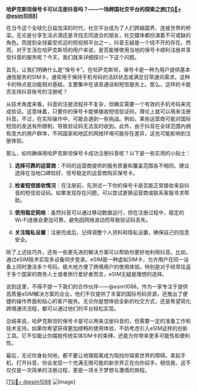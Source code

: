 **哈萨克斯坦保号卡可以注册抖音吗？——一场跨国社交平台的探索之旅[[TG💪+ @esim1088](https://t.me/s/esim1088)]**

在当今这个全球化日益加深的时代，社交平台成为了人们跨越国界、连接世界的桥梁。无论是分享生活点滴还是寻找志同道合的朋友，社交媒体都扮演着不可或缺的角色。而提到全球最受欢迎的短视频平台之一，抖音无疑是一个绕不开的存在。然而，对于生活在哈萨克斯坦的用户来说，是否能够使用当地的保号卡顺利注册并享受抖音的服务呢？今天，我们就来详细探讨一下这个问题。

首先，让我们明确什么是“保号卡”。在哈萨克斯坦，保号卡是一种为用户提供基本通信服务的SIM卡，通常用于保持手机号码的活跃状态或满足日常通讯需求。这种卡的特点是功能相对基础，主要集中在语音通话和短信服务上。那么，这样的卡能否支持抖音账号的注册呢？

从技术角度来看，抖音的注册流程并不复杂，但确实需要一个有效的手机号码来完成验证。这意味着，只要你的保号卡能够接收短信验证码，理论上就可以用来注册抖音。不过，在实际操作中，可能会遇到一些挑战。例如，某些运营商可能对国际短信的发送有所限制，导致验证码无法及时收到。此外，由于抖音在全球范围内拥有庞大的用户群体，不同国家和地区的网络环境可能存在差异，这也可能影响到注册体验。

那么，如何确保用哈萨克斯坦保号卡成功注册抖音呢？以下是一些实用的小贴士：

1. **选择可靠的运营商**：不同的运营商提供的服务质量和覆盖范围各不相同。建议选择在当地口碑较好、信号稳定的运营商购买保号卡。
   
2. **检查短信接收情况**：在注册前，先测试一下你的保号卡是否能正常接收来自抖音的短信验证码。如果发现存在问题，可以尝试更换运营商或联系客服寻求帮助。

3. **使用稳定网络**：虽然抖音可以通过移动数据运行，但在注册过程中，稳定的Wi-Fi连接会更加可靠，避免因网络波动而导致验证码丢失。

4. **关注隐私设置**：注册完成后，记得调整个人资料和隐私设置，确保自己的信息安全。

除了上述技巧外，还有一些更先进的解决方案可以帮助你更好地利用抖音。比如，通过eSIM技术实现多设备同步登录。eSIM是一种虚拟SIM卡，允许用户在同一设备上同时激活多个号码，极大地方便了跨境用户的使用体验。特别是对于经常往返于多个国家的商务人士或者旅行爱好者而言，eSIM无疑是理想的选择。

说到这里，不得不提一下我们的合作伙伴——@esim1088。作为一家专注于提供高质量eSIM解决方案的企业，他们不仅提供了丰富的国际号码资源，还推出了便捷的操作界面和贴心的客户服务。无论你是想体验全新的社交方式，还是希望简化跨境通讯流程，都可以通过他们的平台轻松实现。

总结来说，哈萨克斯坦的保号卡是可以用来注册抖音的，但需要一定的准备工作和技术支持。如果你希望获得更加顺畅的使用体验，不妨考虑引入eSIM这样的创新工具。它不仅能让你摆脱传统实体SIM卡的束缚，还能为你带来更多可能性和便利性。

最后，无论你身处何地，都不要让地理距离成为阻挡你探索世界的障碍。拿起手机，打开抖音，你会发现一个充满无限可能的新世界正在向你招手。相信我，这不仅仅是一次简单的注册过程，更是一场关于梦想与激情的旅程。

[[TG💪+ @esim1088](https://t.me/s/esim1088) ![Image](https://i.postimg.cc/4NQfJmqS/Snipaste-2025-05-13-00-14-12.png)]